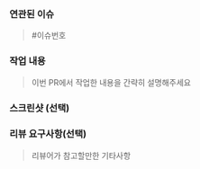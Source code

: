 ### 연관된 이슈

> #이슈번호

### 작업 내용

> 이번 PR에서 작업한 내용을 간략히 설명해주세요

### 스크린샷 (선택)

### 리뷰 요구사항(선택)

> 리뷰어가 참고할만한 기타사항
